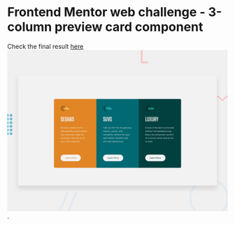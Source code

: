 # Frontend Mentor web challenge - 3-column preview card component
 Check the final result [here](https://guimar86.github.io/fm-card-preview/)
![Design preview for the 3-column preview card component coding challenge](./design/desktop-preview.jpg). 
